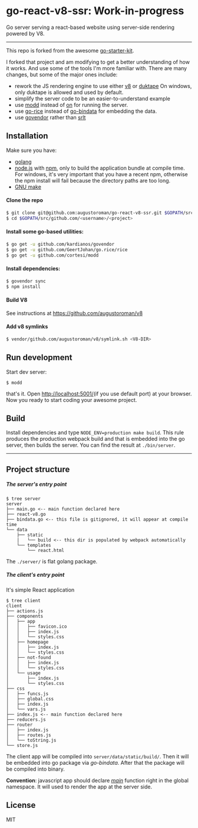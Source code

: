 # go-react-v8-ssr: Work-in-progress

Go server serving a react-based website using server-side rendering powered by V8.

---

This repo is forked from the awesome [go-starter-kit](https://github.com/olebedev/go-starter-kit).

I forked that project and am modifying to get a better understanding of how it works.  And use some of the tools I'm more familiar with.  There are many changes, but some of the major ones include:
* rework the JS rendering engine to use either [v8](https://github.com/augustoroman/v8) or [duktape](https://github.com/olebedev/go-duktape)
  On windows, only duktape is allowed and used by default.
* simplify the server code to be an easier-to-understand example
* use [modd](https://github.com/cortesi/modd) instead of [on](https://github.com/olebedev/on) for running the server.
* use [go-rice](https://github.com/GeertJohan/go.rice) instead of [go-bindata](https://github.com/jteeuwen/go-bindata) for embedding the data.
* use [govendor](https://github.com/kardianos/govendor) rather than [srlt](https://github.com/olebedev/srlt)

## Installation

Make sure you have:
* [golang](https://golang.org/)
* [node.js](https://nodejs.org/) with [npm](https://www.npmjs.com/), only to build the application bundle at compile time.
  For windows, it's very important that you have a recent npm, otherwise the npm install will fail because the directory paths are too long.
* [GNU make](https://www.gnu.org/software/make/)

#### Clone the repo
```bash
$ git clone git@github.com:augustoroman/go-react-v8-ssr.git $GOPATH/src/github.com/<username>/<project>
$ cd $GOPATH/src/github.com/<username>/<project>
```

#### Install some go-based utilities:
```bash
$ go get -u github.com/kardianos/govendor
$ go get -u github.com/GeertJohan/go.rice/rice
$ go get -u github.com/cortesi/modd
```

#### Install dependencies:
```bash
$ govendor sync
$ npm install
```

#### Build V8
See instructions at https://github.com/augustoroman/v8

#### Add v8 symlinks
```bash
$ vendor/github.com/augustoroman/v8/symlink.sh <V8-DIR>
```

## Run development

Start dev server:

```
$ modd
```

that's it. Open [http://localhost:5001/](http://localhost:5001/)(if you use default port) at your browser. Now you ready to start coding your awesome project.

## Build

Install dependencies and type `NODE_ENV=production make build`. This rule produces the production webpack build and that is embedded into the go server, then builds the server. You can find the result at `./bin/server`.


---

## Project structure

##### The server's entry point
```
$ tree server
server
├── main.go <-- main function declared here
├── react-v8.go
├── bindata.go <-- this file is gitignored, it will appear at compile time
└── data
    ├── static
    |   └── build <-- this dir is populated by webpack automatically
    └── templates
        └── react.html
```

The `./server/` is flat golang package.

##### The client's entry point

It's simple React application

```
$ tree client
client
├── actions.js
├── components
│   ├── app
│   │   ├── favicon.ico
│   │   ├── index.js
│   │   └── styles.css
│   ├── homepage
│   │   ├── index.js
│   │   └── styles.css
│   ├── not-found
│   │   ├── index.js
│   │   └── styles.css
│   └── usage
│       ├── index.js
│       └── styles.css
├── css
│   ├── funcs.js
│   ├── global.css
│   ├── index.js
│   └── vars.js
├── index.js <-- main function declared here
├── reducers.js
├── router
│   ├── index.js
│   ├── routes.js
│   └── toString.js
└── store.js
```

The client app will be compiled into `server/data/static/build/`.  Then it will be embedded into go package via _go-bindata_. After that the package will be compiled into binary.

**Convention**: javascript app should declare [_main_](https://github.com/augustoroman/go-react-v8-ssr/blob/master/client/index.js#L4) function right in the global namespace. It will used to render the app at the server side.

## License
MIT

